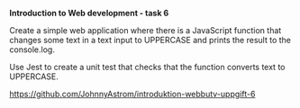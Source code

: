 **Introduction to Web development - task 6**

Create a simple web application where there is a JavaScript function that changes some text in a text input to UPPERCASE and prints the result to the console.log.

Use Jest to create a unit test that checks that the function converts text to UPPERCASE.

https://github.com/JohnnyAstrom/introduktion-webbutv-uppgift-6
